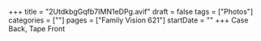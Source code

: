 +++
title = "2UtdkbgGqfb7IMN1eDPg.avif"
draft = false
tags = ["Photos"]
categories = [""]
pages = ["Family Vision 621"]
startDate = ""
+++
Case Back, Tape Front
